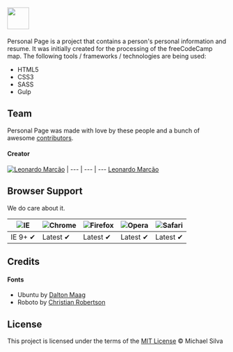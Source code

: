 # <a href='http://leonardomarcao.com'><img src='https://dl.dropboxusercontent.com/s/2042wlthpkfzjcv/banner-github-personal-page.png' height='50'></a>

Personal Page is a project that contains a person's personal information and resume. It was initially created for the processing of the freeCodeCamp map. The following tools / frameworks / technologies are being used:

* HTML5
* CSS3
* SASS
* Gulp

## Team

Personal Page was made with love by these people and a bunch of awesome [contributors](https://github.com/leonardomarcao/).

#### Creator

[![Leonardo Marcão](https://media.licdn.com/mpr/mpr/shrinknp_400_400/AAEAAQAAAAAAAAf4AAAAJGI1OWEyNmE4LTk5YTktNDdiYS1iODAzLTE1ZGU4N2U4M2Q4Yg.jpg)](https://github.com/leonardomarcao) |
--- | --- | ---
[Leonardo Marcão](https://github.com/leonardomarcao)

## Browser Support

We do care about it.

![IE](https://cloud.githubusercontent.com/assets/398893/3528325/20373e76-078e-11e4-8e3a-1cb86cf506f0.png) | ![Chrome](https://cloud.githubusercontent.com/assets/398893/3528328/23bc7bc4-078e-11e4-8752-ba2809bf5cce.png) | ![Firefox](https://cloud.githubusercontent.com/assets/398893/3528329/26283ab0-078e-11e4-84d4-db2cf1009953.png) | ![Opera](https://cloud.githubusercontent.com/assets/398893/3528330/27ec9fa8-078e-11e4-95cb-709fd11dac16.png) | ![Safari](https://cloud.githubusercontent.com/assets/398893/3528331/29df8618-078e-11e4-8e3e-ed8ac738693f.png)
--- | --- | --- | --- | --- |
IE 9+ ✔ | Latest ✔ | Latest ✔ | Latest ✔ | Latest ✔ |

## Credits

#### Fonts

* Ubuntu by [Dalton Maag](https://fonts.google.com/specimen/Ubuntu)
* Roboto by [Christian Robertson](https://fonts.google.com/specimen/Roboto)

## License

This project is licensed under the terms of the [MIT License](https://github.com/MichaelRSilva/PersonalPage/blob/master/LICENSE) © Michael Silva
